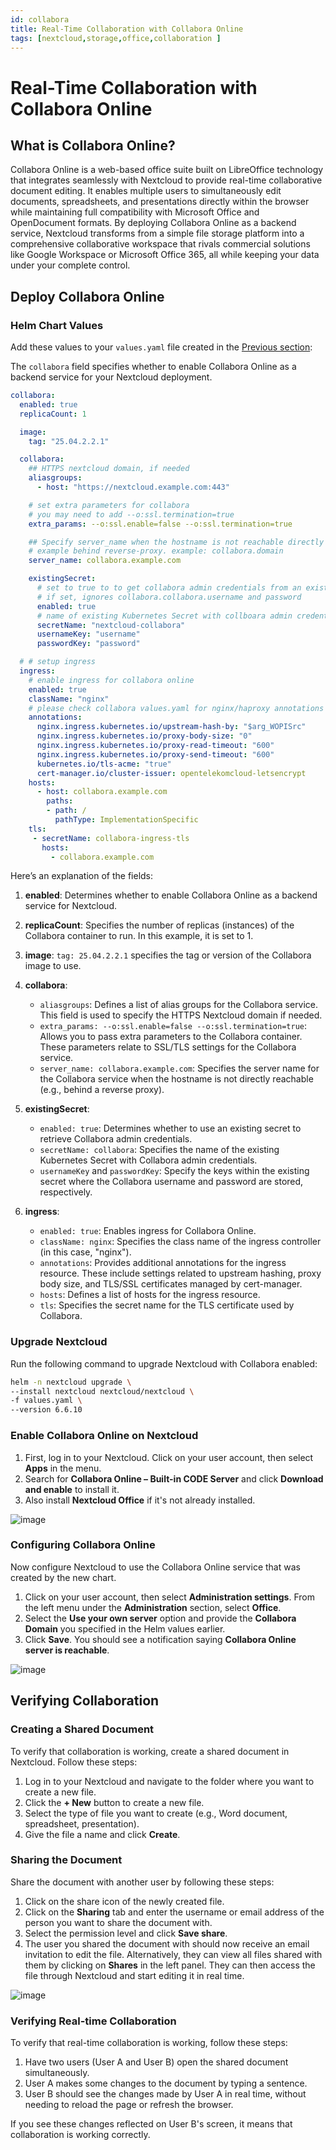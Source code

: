 ```yaml
---
id: collabora
title: Real-Time Collaboration with Collabora Online
tags: [nextcloud,storage,office,collaboration ]
---
```


# Real-Time Collaboration with Collabora Online

## What is Collabora Online?

Collabora Online is a web-based office suite built on LibreOffice technology that integrates seamlessly with Nextcloud to provide real-time collaborative document editing. It enables multiple users to simultaneously edit documents, spreadsheets, and presentations directly within the browser while maintaining full compatibility with Microsoft Office and OpenDocument formats. By deploying Collabora Online as a backend service, Nextcloud transforms from a simple file storage platform into a comprehensive collaborative workspace that rivals commercial solutions like Google Workspace or Microsoft Office 365, all while keeping your data under your complete control.

## Deploy Collabora Online

### Helm Chart Values

Add these values to your `values.yaml` file created in the [Previous section](./2_deploy.md):

The `collabora` field specifies whether to enable Collabora Online as a backend service for your Nextcloud deployment.

```yaml
collabora:
  enabled: true
  replicaCount: 1

  image:
    tag: "25.04.2.2.1"

  collabora:
    ## HTTPS nextcloud domain, if needed
    aliasgroups:
      - host: "https://nextcloud.example.com:443"

    # set extra parameters for collabora
    # you may need to add --o:ssl.termination=true
    extra_params: --o:ssl.enable=false --o:ssl.termination=true

    ## Specify server_name when the hostname is not reachable directly for
    # example behind reverse-proxy. example: collabora.domain
    server_name: collabora.example.com

    existingSecret:
      # set to true to to get collabora admin credentials from an existin secret
      # if set, ignores collabora.collabora.username and password
      enabled: true
      # name of existing Kubernetes Secret with collboara admin credentials
      secretName: "nextcloud-collabora"
      usernameKey: "username"
      passwordKey: "password"

  # # setup ingress
  ingress:
    # enable ingress for collabora online
    enabled: true
    className: "nginx"
    # please check collabora values.yaml for nginx/haproxy annotations examples
    annotations: 
      nginx.ingress.kubernetes.io/upstream-hash-by: "$arg_WOPISrc"
      nginx.ingress.kubernetes.io/proxy-body-size: "0"
      nginx.ingress.kubernetes.io/proxy-read-timeout: "600"
      nginx.ingress.kubernetes.io/proxy-send-timeout: "600"
      kubernetes.io/tls-acme: "true"
      cert-manager.io/cluster-issuer: opentelekomcloud-letsencrypt
    hosts:
      - host: collabora.example.com
        paths:
        - path: /
          pathType: ImplementationSpecific
    tls:
     - secretName: collabora-ingress-tls
       hosts:
         - collabora.example.com
```

Here’s an explanation of the fields:

1. **enabled**: Determines whether to enable Collabora Online as a backend service for Nextcloud.
2. **replicaCount**: Specifies the number of replicas (instances) of the Collabora container to run. In this example, it is set to 1.
3. **image**: `tag: 25.04.2.2.1` specifies the tag or version of the Collabora image to use.
4. **collabora**:

   * `aliasgroups`: Defines a list of alias groups for the Collabora service. This field is used to specify the HTTPS Nextcloud domain if needed.
   * `extra_params: --o:ssl.enable=false --o:ssl.termination=true`: Allows you to pass extra parameters to the Collabora container. These parameters relate to SSL/TLS settings for the Collabora service.
   * `server_name: collabora.example.com`: Specifies the server name for the Collabora service when the hostname is not directly reachable (e.g., behind a reverse proxy).
5. **existingSecret**:

   * `enabled: true`: Determines whether to use an existing secret to retrieve Collabora admin credentials.
   * `secretName: collabora`: Specifies the name of the existing Kubernetes Secret with Collabora admin credentials.
   * `usernameKey` and `passwordKey`: Specify the keys within the existing secret where the Collabora username and password are stored, respectively.
6. **ingress**:

   * `enabled: true`: Enables ingress for Collabora Online.
   * `className: nginx`: Specifies the class name of the ingress controller (in this case, "nginx").
   * `annotations`: Provides additional annotations for the ingress resource. These include settings related to upstream hashing, proxy body size, and TLS/SSL certificates managed by cert-manager.
   * `hosts`: Defines a list of hosts for the ingress resource.
   * `tls`: Specifies the secret name for the TLS certificate used by Collabora.

### Upgrade Nextcloud

Run the following command to upgrade Nextcloud with Collabora enabled:

```bash
helm -n nextcloud upgrade \
--install nextcloud nextcloud/nextcloud \
-f values.yaml \
--version 6.6.10
```

### Enable Collabora Online on Nextcloud

1. First, log in to your Nextcloud. Click on your user account, then select **Apps** in the menu.
2. Search for **Collabora Online – Built-in CODE Server** and click **Download and enable** to install it.
3. Also install **Nextcloud Office** if it's not already installed.

![image](/img/docs/blueprints/by-use-case/storage/nextcloud/collabora-install.png)

### Configuring Collabora Online

Now configure Nextcloud to use the Collabora Online service that was created by the new chart.

1. Click on your user account, then select **Administration settings**. From the left menu under the **Administration** section, select **Office**.
2. Select the **Use your own server** option and provide the **Collabora Domain** you specified in the Helm values earlier.
3. Click **Save**. You should see a notification saying **Collabora Online server is reachable**.

![image](/img/docs/blueprints/by-use-case/storage/nextcloud/collabora-configure.png)

## Verifying Collaboration

### Creating a Shared Document

To verify that collaboration is working, create a shared document in Nextcloud. Follow these steps:

1. Log in to your Nextcloud and navigate to the folder where you want to create a new file.
2. Click the **+ New** button to create a new file.
3. Select the type of file you want to create (e.g., Word document, spreadsheet, presentation).
4. Give the file a name and click **Create**.

### Sharing the Document

Share the document with another user by following these steps:

1. Click on the share icon of the newly created file.
2. Click on the **Sharing** tab and enter the username or email address of the person you want to share the document with.
3. Select the permission level and click **Save share**.
4. The user you shared the document with should now receive an email invitation to edit the file. Alternatively, they can view all files shared with them by clicking on **Shares** in the left panel. They can then access the file through Nextcloud and start editing it in real time.

![image](/img/docs/blueprints/by-use-case/storage/nextcloud/collabora-test.png)

### Verifying Real-time Collaboration

To verify that real-time collaboration is working, follow these steps:

1. Have two users (User A and User B) open the shared document simultaneously.
2. User A makes some changes to the document by typing a sentence.
3. User B should see the changes made by User A in real time, without needing to reload the page or refresh the browser.

If you see these changes reflected on User B's screen, it means that collaboration is working correctly.

